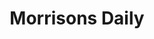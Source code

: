 ---
title: "Morrisons Daily"
url: /buxton/morrisons-daily-victoria-park-road/
shop: Lebensmittel
---